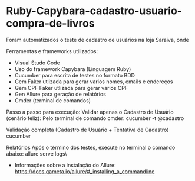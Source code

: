 # Ruby-Capybara-cadastro-usuario-compra-de-livros
Foram automatizados o teste de cadastro de usuários na loja Saraiva, onde 

Ferramentas e frameworks utilizados:
- Visual Studo Code
- Uso do framework Capybara (Linguagem Ruby)
- Cucumber para escrita de testes no formato BDD
- Gem Faker utlizada para gerar varios nomes, emails e endereços
- Gem CPF Faker utlizada para gerar varios CPF
- Gen Allure para geração de relatórios
- Cmder (terminal de comandos)

Passo a passo para execução:
Validar apenas o Cadastro de Usuário (cenário feliz):
Pelo terminal de comando cmder:
cucumber -t @cadastro

Validação completa (Cadastro de Usuário + Tentativa de Cadastro)
cucumber

Relatórios
Após o término dos testes, execute no terminal o comando abaixo:
 allure serve logs\


+ Informações sobre a instalação do Allure:
https://docs.qameta.io/allure/#_installing_a_commandline
